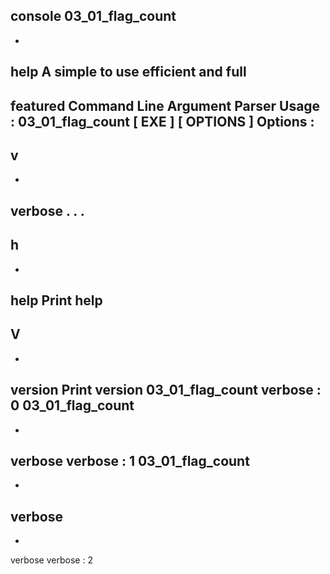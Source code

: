 console
03_01_flag_count
-
-
help
A
simple
to
use
efficient
and
full
-
featured
Command
Line
Argument
Parser
Usage
:
03_01_flag_count
[
EXE
]
[
OPTIONS
]
Options
:
-
v
-
-
verbose
.
.
.
-
h
-
-
help
Print
help
-
V
-
-
version
Print
version
03_01_flag_count
verbose
:
0
03_01_flag_count
-
-
verbose
verbose
:
1
03_01_flag_count
-
-
verbose
-
-
verbose
verbose
:
2
